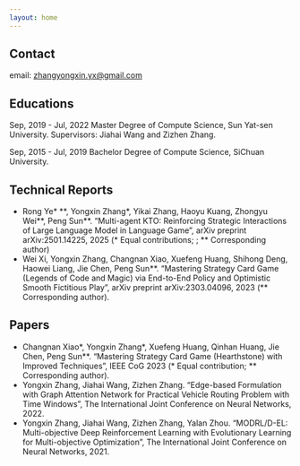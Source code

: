 ```yaml
---
layout: home
---
```


## Contact
email: zhangyongxin.yx@gmail.com


## Educations
Sep, 2019 - Jul, 2022 Master Degree of Compute Science, Sun Yat-sen University. Supervisors: Jiahai Wang and Zizhen Zhang.

Sep, 2015 - Jul, 2019 Bachelor Degree of Compute Science, SiChuan University.

## Technical Reports
- Rong Ye\* \*\*, Yongxin Zhang\*, Yikai Zhang, Haoyu Kuang, Zhongyu Wei\*\*, Peng Sun\*\*. “Multi-agent KTO: Reinforcing Strategic Interactions of Large Language Model in Language Game”, arXiv preprint arXiv:2501.14225, 2025 (\* Equal contributions; ; \*\* Corresponding author)
- Wei Xi, Yongxin Zhang, Changnan Xiao, Xuefeng Huang, Shihong Deng, Haowei Liang, Jie Chen, Peng Sun\*\*. “Mastering Strategy Card Game (Legends of Code and Magic) via End-to-End Policy and Optimistic Smooth Fictitious Play”, arXiv preprint arXiv:2303.04096, 2023 (\*\* Corresponding author).

## Papers
- Changnan Xiao\*, Yongxin Zhang\*, Xuefeng Huang, Qinhan Huang, Jie Chen, Peng Sun\*\*. “Mastering Strategy Card Game (Hearthstone) with Improved Techniques”, IEEE CoG 2023 (\* Equal contribution; \*\* Corresponding author). 
- Yongxin Zhang, Jiahai Wang, Zizhen Zhang. “Edge-based Formulation with Graph Attention Network for Practical Vehicle Routing Problem with Time Windows”, The International Joint Conference on Neural Networks, 2022.
- Yongxin Zhang, Jiahai Wang, Zizhen Zhang, Yalan Zhou. “MODRL/D-EL: Multi-objective Deep Reinforcement Learning with Evolutionary Learning for Multi-objective Optimization”, The International Joint Conference on Neural Networks, 2021.